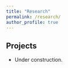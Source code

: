 ```yaml
---
title: "Research"
permalink: /research/
author_profile: true
---
```


## Projects
- Under construction.
